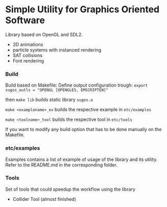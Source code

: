 # Simple Utility for Graphics Oriented Software 

Library based on OpenGL and SDL2.

- 2D animations
- particle systems with instanced rendering
- SAT collisions
- Font rendering

### Build

Build based on Makefile:
Define output configuration trough:
``` export sugos_outls = "OPENGL [OPENGLES, EMSCRIPTEN]" ```

then ``` make lib ``` builds static library ```sugos.a```

``` make <examplename>_ex ``` builds the respective example in ```etc/examples```

``` make <toolname>_tool ``` builds the respective tool in ```etc/tools```

If you want to modify any build option that has to be done manually on the Makefile.

### etc/examples

Examples contains a list of example of usage of the library and its utility.
Refer to the README.md in the corresponding folder.

### Tools

Set of tools that could speedup the workflow using the library

- Collider Tool (almost finished)


